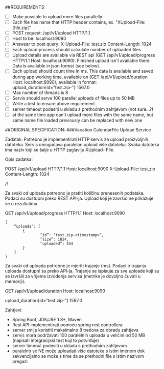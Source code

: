 ##REQUIREMENTS: 

 - [ ] Make possible to upload more files parallelly 
 - [ ] Each file has name that HTTP header contains, ex. "XUpload-File: [file.zip]"
 - [ ] POST request: /api/v1/upload HTTP/1.1
 - [ ] Host to be: localhost:9090 
 - [ ] Answear to post query: X-Upload-File: test.zip Content-Length: 1024
 - [ ] Each upload process should calculate number of uploaded files
 - [ ] Upload details are available via REST api (GET /api/v1/upload/progress HTTP/1.1 Host: localhost:9090). 
 Finished upload isn't available there. Data is available in json format (see below).
 - [ ] Each upload should count time in ms. This data is available and saved during app working time, available on (GET /api/v1/upload/duration Host: localhost:9090), available in format: upload_duration{id=”test.zip-”} 1567.0
 - [ ] Max number of threads is 8
 - [ ] Servis should serve 100 parallel uploads of files up to 50 MB 
 - [ ] Write a test to ensure above requirement
 - [ ] server timeout podesiti u skladu s prethodnim zahtjevom (not sure...?)
 - [ ] at the same time app can't upload more files with the same name, but same name file loaded previously can be replaced with new one

##ORIGINAL SPECIFICATION:
###Vacation CalendarFile Upload Service

Zadatak: Potrebno je implementirati HTTP servis za upload proizvoljnih datoteka. Servis omogućava paralelan upload više datoteka. Svaka datoteka ima naziv koji se šalje u HTTP zaglavlju XUpload- File.

Opis zadatka:

POST /api/v1/upload HTTP/1.1
Host: localhost:9090
X-Upload-File: test.zip
Content-Length: 1024

//<bytes >

Za svaki od uploada potrebno je pratiti količinu prenesenih podataka. Podaci su dostupni preko
REST API-ja. Upload koji je završio ne prikazuje se u rezultatima.

GET /api/v1/upload/progress HTTP/1.1
Host: localhost:9090
```
{
	”uploads”: [
		{
				”id”: ”test.zip-<timestamp>”,
				”size”: 1024,
				”uploaded”: 534
		}
	]
}
```

Za svaki od uploada potrebno je mjeriti trajanje (ms). Podaci o trajanju uploada dostupni su
preko API-ja. Trajanje se ispisuje za sve uploade koji su se izvršili za vrijeme izvođenja servisa
(metrike je dovoljno čuvati u memoriji).

GET /api/v1/upload/duration
Host: localhost:9090

upload_duration{id=”test.zip-<timestamp>”} 1567.0

Zahtjevi:
- Spring Boot, JDK/JRE 1.8+, Maven
- Rest API implementirati pomoću spring rest controllera
- server smije koristiti maksimalno 8 tredova za obradu zahtjeva
- servis mora podržavati 100 paralelnih uploada u veličini od 50 MB (napisati integracijski test koji to potvrđuje)
- server timeout podesiti u skladu s prethodnim zahtjevom
- paralelno se NE može uploadati više datoteka s istim imenom dok sekvencijalno se može s time da se prethodni file s istim nazivom pregazi
